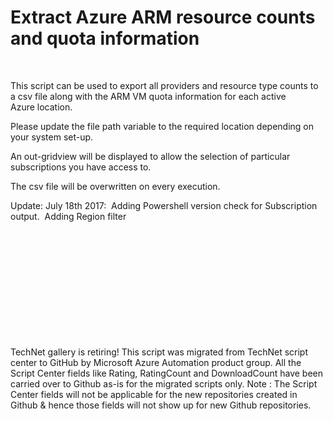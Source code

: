 ﻿Extract Azure ARM resource counts and quota information
=======================================================

            

 


This script can be used to export all providers and resource type counts to a csv file along with the ARM VM quota information for each active Azure location.


Please update the file path variable to the required location depending on your system set-up.


An out-gridview will be displayed to allow the selection of particular subscriptions you have access to.


The csv file will be overwritten on every execution.


Update:
July 18th 2017:  Adding Powershell version check for Subscription output.
 Adding Region filter

 

 


 

 

 


 




        
    
TechNet gallery is retiring! This script was migrated from TechNet script center to GitHub by Microsoft Azure Automation product group. All the Script Center fields like Rating, RatingCount and DownloadCount have been carried over to Github as-is for the migrated scripts only. Note : The Script Center fields will not be applicable for the new repositories created in Github & hence those fields will not show up for new Github repositories.
